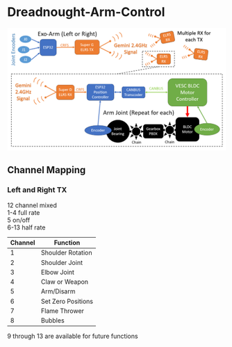 # Dreadnought-Arm-Control

![Control Architecture Plan](/images/Armstrong_Control_Architecture.png)

## Channel Mapping

### Left and Right TX
12 channel mixed\
1-4 full rate\
5 on/off\
6-13 half rate


| Channel | Function |
| --- | --- |
| 1 | Shoulder Rotation |
| 2 | Shoulder Joint |
| 3 | Elbow Joint |
| 4 | Claw or Weapon | 
| 5 | Arm/Disarm |
| 6 | Set Zero Positions |
| 7 | Flame Thrower |
| 8 | Bubbles |

9 through 13 are available for future functions